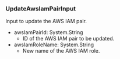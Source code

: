 ### UpdateAwsIamPairInput
Input to update the AWS IAM pair.

- awsIamPairId: System.String
  - ID of the AWS IAM pair to be updated.
- awsIamRoleName: System.String
  - New name of the AWS IAM role.
